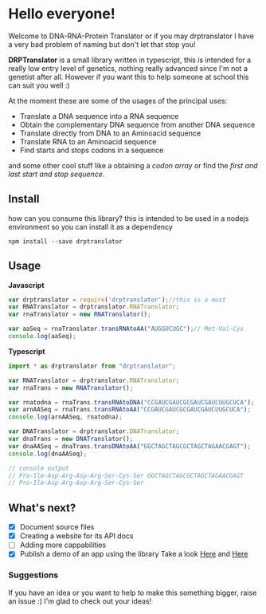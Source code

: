 # Hello everyone!
Welcome to DNA-RNA-Protein Translator or if you may drptranslator
I have a very bad problem of naming but don't let that stop you!

**DRPTranslator** is a small library written in typescript, this is intended for a really
low entry level of genetics, nothing really advanced since I'm not a genetist after all.
However if you want this to help someone at school this can suit you well :)

At the moment these are some of the usages of the principal uses:

- Translate a DNA sequence into a RNA sequence
- Obtain the complementary DNA sequence from another DNA sequence
- Translate directly from DNA to an Aminoacid sequence
- Translate RNA to an Aminoacid sequence
- Find starts and stops codons in a sequence

and some other cool stuff
like a obtaining a *codon array*  or find the *first and last start and stop sequence*.

## Install
how can you consume this library? this is intended to be used in a nodejs environment
so you can install it as a dependency

`npm install --save drptranslator`


## Usage
**Javascript**

```javascript
var drptranslator = require('drptranslator');//this is a must
var RNATranslator = drptranslator.RNATranslator;
var rnaTranslator = new RNATranslator();

var aaSeq = rnaTranslator.transRNAtoAA("AUGGUCUGC");// Met-Val-Cys
console.log(aaSeq);
```

**Typescript**

```javascript
import * as drptranslator from "drptranslator";

var RNATranslator = drptranslator.RNATranslator;
var rnaTrans = new RNATranslator();

var rnatodna = rnaTrans.transRNAtoDNA("CCGAUCGAUCGCGAUCGAUCUUGCUCA");
var arnAASeq = rnaTrans.transRNAtoAA("CCGAUCGAUCGCGAUCGAUCUUGCUCA");
console.log(arnAASeq, rnatodna);

var DNATranslator = drptranslator.DNATranslator;
var dnaTrans = new DNATranslator();
var dnaAASeq = dnaTrans.transDNAtoAA("GGCTAGCTAGCGCTAGCTAGAACGAGT");
console.log(dnaAASeq);

// console output
// Pro-Ile-Asp-Arg-Asp-Arg-Ser-Cys-Ser GGCTAGCTAGCGCTAGCTAGAACGAGT
// Pro-Ile-Asp-Arg-Asp-Arg-Ser-Cys-Ser
```


## What's next?
* [x] Document source files
* [x] Creating a website for its API docs
* [ ] Adding more cappabilities
* [x] Publish a demo of an app using the library Take a look [Here](https://github.com/AngelMunoz/Transcriptase) and [Here](https://github.com/AngelMunoz/TranscriptaseWeb)

### Suggestions
If you have an idea or you want to help to make this something bigger, raise an issue :) I'm glad to check out your ideas!
